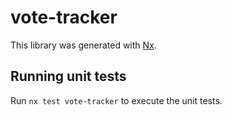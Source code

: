 # vote-tracker

This library was generated with [Nx](https://nx.dev).

## Running unit tests

Run `nx test vote-tracker` to execute the unit tests.
